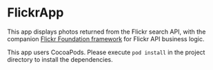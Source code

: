 # FlickrApp

This app displays photos returned from the Flickr search API, with the companion [Flickr Foundation framework](https://github.com/54lihaoxin/flickr_foundation) for Flickr API business logic. 

This app users CocoaPods. Please execute `pod install` in the project directory to install the dependencies. 
